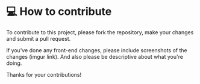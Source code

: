 # 💻 How to contribute
To contribute to this project, please fork the repository, make your changes and submit a pull request.

If you've done any front-end changes, please include screenshots of the changes (imgur link). And also please be descriptive about what you're doing.

Thanks for your contributions!